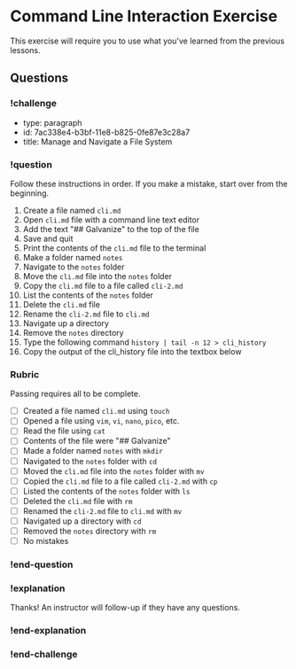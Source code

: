 # Command Line Interaction Exercise

This exercise will require you to use what you've learned from the previous lessons.

## Questions

<!-- Question -->

### !challenge

* type: paragraph
* id: 7ac338e4-b3bf-11e8-b825-0fe87e3c28a7
* title: Manage and Navigate a File System
### !question

Follow these instructions in order. If you make a mistake, start over from the beginning.

1. Create a file named `cli.md`
1. Open `cli.md` file with a command line text editor
1. Add the text "## Galvanize" to the top of the file
1. Save and quit
1. Print the contents of the `cli.md` file to the terminal
1. Make a folder named `notes`
1. Navigate to the `notes` folder
1. Move the `cli.md` file into the `notes` folder
1. Copy the `cli.md` file to a file called `cli-2.md`
1. List the contents of the `notes` folder
1. Delete the `cli.md` file
1. Rename the `cli-2.md` file to `cli.md`
1. Navigate up a directory
1. Remove the `notes` directory
1. Type the following command `history | tail -n 12 > cli_history`
1. Copy the output of the cli_history file into the textbox below

### Rubric

Passing requires all to be complete.

* [ ] Created a file named `cli.md` using `touch`
* [ ] Opened a file using `vim`, `vi`, `nano`, `pico`, etc.
* [ ] Read the file using `cat`
* [ ] Contents of the file were "## Galvanize"
* [ ] Made a folder named `notes` with `mkdir`
* [ ] Navigated to the `notes` folder with `cd`
* [ ] Moved the `cli.md` file into the `notes` folder with `mv`
* [ ] Copied the `cli.md` file to a file called `cli-2.md` with `cp`
* [ ] Listed the contents of the `notes` folder with `ls`
* [ ] Deleted the `cli.md` file with `rm`
* [ ] Renamed the `cli-2.md` file to `cli.md` with `mv`
* [ ] Navigated up a directory with `cd`
* [ ] Removed the `notes` directory with `rm`
* [ ] No mistakes

### !end-question

### !explanation

Thanks! An instructor will follow-up if they have any questions.

### !end-explanation

### !end-challenge
